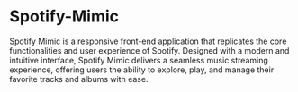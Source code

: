 # Spotify-Mimic
Spotify Mimic is a responsive front-end application that replicates the core functionalities and user experience of Spotify. Designed with a modern and intuitive interface, Spotify Mimic delivers a seamless music streaming experience, offering users the ability to explore, play, and manage their favorite tracks and albums with ease.
